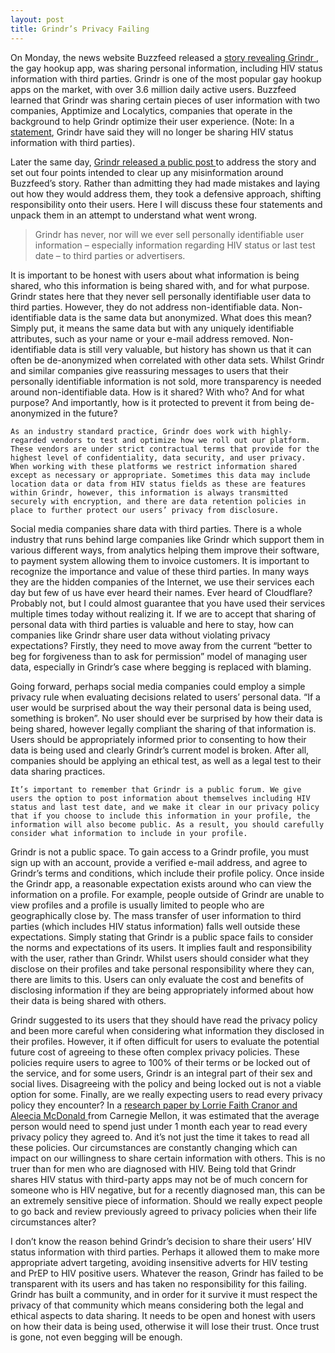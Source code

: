 ```yaml
---
layout: post
title: Grindr’s Privacy Failing
---
```


On Monday, the news website Buzzfeed released a <a href="https://www.buzzfeed.com/azeenghorayshi/grindr-hiv-status-privacy?utm_term=.tf3QKE28#.qx94xOp9"> story revealing Grindr </a>, the gay hookup app, was sharing personal information, including HIV status information with third parties.  Grindr is one of the most popular gay hookup apps on the market, with over 3.6 million daily active users. Buzzfeed learned that Grindr was sharing certain pieces of user information with two companies, Apptimize and Localytics, companies that operate in the background to help Grindr optimize their user experience. (Note: In a <a href="https://www.buzzfeed.com/azeenghorayshi/grindr-stopped-sharing-hiv-status?utm_term=.tiVpeoAO#.lfrVrD7q">statement</a>, Grindr have said they will no longer be sharing HIV status information with third parties).

Later the same day, <a href="https://grindr.tumblr.com/post/172528912083/heres-what-you-should-know-regarding-our-hiv">Grindr released a public post </a> to address the story and set out four points intended to clear up any misinformation around Buzzfeed’s story. Rather than admitting they had made mistakes and laying out how they would address them, they took a defensive approach, shifting responsibility onto their users. Here I will discuss these four statements and unpack them in an attempt to understand what went wrong.

<blockquote class="pullquote">
    <p>Grindr has never, nor will we ever sell personally identifiable user information – especially information regarding HIV status or last test date – to third parties or advertisers. </p>
</blockquote>

It is important to be honest with users about what information is being shared, who this information is being shared with, and for what purpose. Grindr states here that they never sell personally identifiable user data to third parties. However, they do not address non-identifiable data. Non-identifiable data is the same data but anonymized. What does this mean? Simply put, it means the same data but with any uniquely identifiable attributes, such as your name or your e-mail address removed. Non-identifiable data is still very valuable, but history has shown us that it can often be de-anonymized when correlated with other data sets. Whilst Grindr and similar companies give reassuring messages to users that their personally identifiable information is not sold, more transparency is needed around non-identifiable data. How is it shared? With who? And for what purpose? And importantly, how is it protected to prevent it from being de-anonymized in the future?

    As an industry standard practice, Grindr does work with highly-regarded vendors to test and optimize how we roll out our platform. These vendors are under strict contractual terms that provide for the highest level of confidentiality, data security, and user privacy.
    When working with these platforms we restrict information shared except as necessary or appropriate. Sometimes this data may include location data or data from HIV status fields as these are features within Grindr, however, this information is always transmitted securely with encryption, and there are data retention policies in place to further protect our users’ privacy from disclosure.

Social media companies share data with third parties. There is a whole industry that runs behind large companies like Grindr which support them in various different ways, from analytics helping them improve their software, to payment system allowing them to invoice customers.  It is important to recognize the importance and value of these third parties. In many ways they are the hidden companies of the Internet, we use their services each day but few of us have ever heard their names. Ever heard of Cloudflare? Probably not, but I could almost guarantee that you have used their services multiple times today without realizing it.  If we are to accept that sharing of personal data with third parties is valuable and here to stay, how can companies like Grindr share user data without violating privacy expectations? Firstly, they need to move away from the current “better to beg for forgiveness than to ask for permission” model of managing user data, especially in Grindr’s case where begging is replaced with blaming.

Going forward, perhaps social media companies could employ a simple privacy rule when evaluating decisions related to users’ personal data.  “If a user would be surprised about the way their personal data is being used, something is broken”. No user should ever be surprised by how their data is being shared, however legally compliant the sharing of that information is. Users should be appropriately informed prior to consenting to how their data is being used and clearly Grindr’s current model is broken. After all, companies should be applying an ethical test, as well as a legal test to their data sharing practices.

    It’s important to remember that Grindr is a public forum. We give users the option to post information about themselves including HIV status and last test date, and we make it clear in our privacy policy that if you choose to include this information in your profile, the information will also become public. As a result, you should carefully consider what information to include in your profile.

Grindr is not a public space. To gain access to a Grindr profile, you must sign up with an account, provide a verified e-mail address, and agree to Grindr’s terms and conditions, which include their profile policy. Once inside the Grindr app, a reasonable expectation exists around who can view the information on a profile. For example, people outside of Grindr are unable to view profiles and a profile is usually limited to people who are geographically close by. The mass transfer of user information to third parties (which includes HIV status information) falls well outside these expectations.  Simply stating that Grindr is a public space fails to consider the norms and expectations of its users. It implies fault and responsibility with the user, rather than Grindr. Whilst users should consider what they disclose on their profiles and take personal responsibility where they can, there are limits to this. Users can only evaluate the cost and benefits of disclosing information if they are being appropriately informed about how their data is being shared with others.

Grindr suggested to its users that they should have read the privacy policy and been more careful when considering what information they disclosed in their profiles. However, it if often difficult for users to evaluate the potential future cost of agreeing to these often complex privacy policies. These policies require users to agree to 100% of their terms or be locked out of the service, and for some users, Grindr is an integral part of their sex and social lives. Disagreeing with the policy and being locked out is not a viable option for some. Finally, are we really expecting users to read every privacy policy they encounter? In a <a href="http://heinonline.org/HOL/P?h=hein.journals/isjlpsoc4&i=563">research paper by Lorrie Faith Cranor and Aleecia McDonald </a> from Carnegie Mellon, it was estimated that the average person would need to spend just under 1 month each year to read every privacy policy they agreed to. And it’s not just the time it takes to read all these policies. Our circumstances are constantly changing which can impact on our willingness to share certain information with others.  This is no truer than for men who are diagnosed with HIV. Being told that Grindr shares HIV status with third-party apps may not be of much concern for someone who is HIV negative, but for a recently diagnosed man, this can be an extremely sensitive piece of information. Should we really expect people to go back and review previously agreed to privacy policies when their life circumstances alter?

I don’t know the reason behind Grindr’s decision to share their users’ HIV status information with third parties. Perhaps it allowed them to make more appropriate advert targeting, avoiding insensitive adverts for HIV testing and PrEP to HIV positive users.  Whatever the reason, Grindr has failed to be transparent with its users and has taken no responsibility for this failing. Grindr has built a community, and in order for it survive it must respect the privacy of that community which means considering both the legal and ethical aspects to data sharing. It needs to be open and honest with users on how their data is being used, otherwise it will lose their trust. Once trust is gone, not even begging will be enough.

